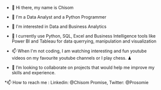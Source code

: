 * 👋 Hi there, my name is Chisom

* 👋 I'm a Data Analyst and a Python Programmer

* 👀 I'm interested in Data and Business Analytics

* 🌱 I currently use Python, SQL, Excel and Business Intelligence tools like Power BI and Tableau for data querrying, manipulation and visualization

* 📫 When I'm not coding, I am watching interesting and fun youtube videos on my favourite youtube channels or I play chess. ♟

* 💞️ I’m looking to collaborate on projects that would help me improve my skills and experience.

*📫 How to reach me : Linkedin: @Chisom Promise, Twitter: @Prosomie

<!--
**Chisomnwa/Chisomnwa** is a ✨ _special_ ✨ repository because its `README.md` (this file) appears on your GitHub profile.

Here are some ideas to get you started:

- 🔭 I’m currently working on ...
- 🌱 I’m currently learning ...
- 👯 I’m looking to collaborate on ...
- 🤔 I’m looking for help with ...
- 💬 Ask me about ...
- 📫 How to reach me: ...
- 😄 Pronouns: ...
- ⚡ Fun fact: ...
-->
